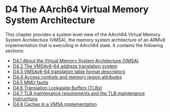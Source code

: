 # D4 The AArch64 Virtual Memory System Architecture

This chapter provides a system level view of the AArch64 Virtual Memory System Architecture (VMSA), the
memory system architecture of an ARMv8 implementation that is executing in AArch64 state. It contains the
following sections:
   * [D4.1 About the Virtual Memory System Architecture (VMSA)](d41_about_the_virtual_memory_system_architecture_v_.md)
   * [D4.2 The VMSAv8-64 address translation system](d42_the_vmsav8-64_address_translation_system.md)
   * [D4.3 VMSAv8-64 translation table format descriptors](d43_vmsav8-64_translation_table_format_descriptors.md)
   * [D4.4 Access controls and memory region attributes](d44_access_controls_and_memory_region_attributes.md)
   * [D4.5 MMU faults](d45_mmu_faults.md)
   * [D4.6 Translation Lookaside Buffers (TLBs)](d46_translation_lookaside_buffers_tlbs.md)
   * [D4.7 TLB maintenance requirements and the TLB maintenance instructions](d47_tlb_maintenance_requirements_and_the_tlb_maint.md)
   * [D4.8 Caches in a VMSA implementation](d48_caches_in_a_vmsa_implementation.md)